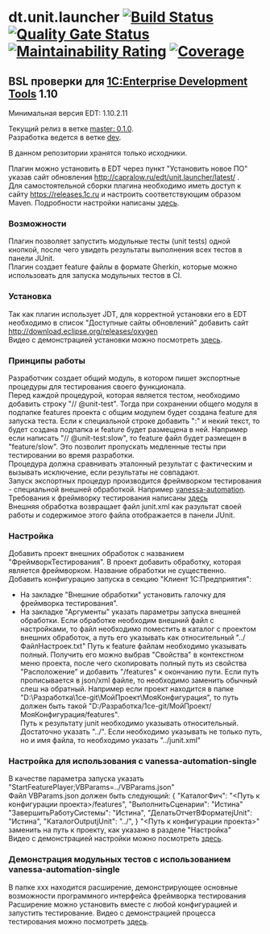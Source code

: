 ﻿# dt.unit.launcher [![Build Status](https://travis-ci.org/DoublesunRUS/ru.capralow.dt.unit.launcher.svg)](https://travis-ci.org/DoublesunRUS/ru.capralow.dt.unit.launcher) [![Quality Gate Status](https://sonarcloud.io/api/project_badges/measure?project=DoublesunRUS_ru.capralow.dt.unit.launcher&metric=alert_status)](https://sonarcloud.io/dashboard?id=DoublesunRUS_ru.capralow.dt.unit.launcher) [![Maintainability Rating](https://sonarcloud.io/api/project_badges/measure?project=DoublesunRUS_ru.capralow.dt.unit.launcher&metric=sqale_rating)](https://sonarcloud.io/dashboard?id=DoublesunRUS_ru.capralow.dt.unit.launcher) [![Coverage](https://sonarcloud.io/api/project_badges/measure?project=DoublesunRUS_ru.capralow.dt.unit.launcher&metric=coverage)](https://sonarcloud.io/dashboard?id=DoublesunRUS_ru.capralow.dt.unit.launcher)


## BSL проверки для [1C:Enterprise Development Tools](http://v8.1c.ru/overview/IDE/) 1.10

Минимальная версия EDT: 1.10.2.11

Текущий релиз в ветке [master: 0.1.0](https://github.com/DoublesunRUS/ru.capralow.dt.unit.launcher/tree/master).<br>
Разработка ведется в ветке [dev](https://github.com/DoublesunRUS/ru.capralow.dt.unit.launcher/tree/dev).<br>

В данном репозитории хранятся только исходники.<br>

Плагин можно установить в EDT через пункт "Установить новое ПО" указав сайт обновления http://capralow.ru/edt/unit.launcher/latest/ .<br>
Для самостоятельной сборки плагина необходимо иметь доступ к сайту https://releases.1c.ru и настроить соответствующим образом Maven. Подробности настройки написаны [здесь](https://github.com/1C-Company/dt-example-plugins/blob/master/simple-plugin/README.md).<br>

### Возможности
Плагин позволяет запустить модульные тесты (unit tests) одной кнопкой, после чего увидеть результаты выполнения всех тестов в панели JUnit.<br>
Плагин создает feature файлы в формате Gherkin, которые можно использовать для запуска модульных тестов в CI.

### Установка
Так как плагин использует JDT, для корректной установки его в EDT необходимо в список "Доступные сайты обновлений" добавить сайт
http://download.eclipse.org/releases/oxygen <br>
Видео с демонстрацией установки можно посмотреть [здесь](http://youtube.com).

### Принципы работы
Разработчик создает общий модуль, в котором пишет экспортные процедуры для тестирования своего функционала.<br>
Перед каждой процедурой, которая является тестом, необходимо добавить строку "// @unit-test". Тогда при сохранении общего модуля в подпапке features проекта с общим модулем будет создана feature для запуска теста. Если к специальной строке добавить ":" и некий текст, то
будет создана подпапка и feature будет размещена в ней. Например если написать "// @unit-test:slow", то feature файл будет размещен в "feature/slow". Это позволит пропускать медленные тесты при тестировании во время разработки.<br>
Процедура должна сравнивать эталонный результат с фактическим и вызывать исключение, если результаты не совпадают.<br>
Запуск экспортных процедур производится фреймворком тестирования - специальной внешней обработкой. Например [vanessa-automation](https://github.com/Pr-Mex/vanessa-automation). Требования к фреймворку тестирования написаны [здесь](https://github.com/DoublesunRUS/ru.capralow.dt.unit.launcher/blob/master/TEST_FRAMEWORK_API.md) <br>
Внешняя обработка возвращает файл junit.xml как разультат своей работы и содержимое этого файла отображается в панели JUnit.

### Настройка
Добавить проект внешних обработок с названием "ФреймворкТестирования". В проект добавить обработку, которая является фреймворком.
Название обработки не существенно.<br>
Добавить конфигурацию запуска в секцию "Клиент 1С:Предприятия":
  - На закладке "Внешние обработки" установить галочку для фреймворка тестирования".<br>
  - На закладке "Аргументы" указать параметры запуска внешней обработки. Если обработке необходим внешний файл с настройками, то файл
необходимо поместить в каталог с проектом внешних обработок, а путь его указывать как относительный "../ФайлНастроек.txt"
Путь к feature файлам необходимо указывать полный. Получить его можно выбрав "Свойства" в контекстном меню проекта, после чего скопировать
полный путь из свойства "Расположение" и добавить "/features" к окончанию пути. Если путь прописывается в json/xml файле, то необходимо
заменить обычный слеш на обратный. Например если проект находится в папке "D:\Разработка\1ce-git\МойПроект\МояКонфигурация", то путь
должен быть такой "D:/Разработка/1ce-git/МойПроект/МояКонфигурация/features". <br>
Путь к результату junit необходимо указывать относительный. Достаточно указать "../". Если необходимо указывать не только путь, но и имя файла, то необходимо указать "../junit.xml"

### Настройка для использования с vanessa-automation-single
В качестве параметра запуска указать "StartFeaturePlayer;VBParams=../VBParams.json"<br>
Файл VBParams.json должен быть следующий:
{
   "КаталогФич": "<Путь к конфигурации проекта>/features",
   "ВыполнитьСценарии": "Истина"
   "ЗавершитьРаботуСистемы": "Истина",
   "ДелатьОтчетВФорматеjUnit": "Истина",
   "КаталогOutputjUnit": "../",
}
"<Путь к конфигурации проекта>" заменить на путь к проекту, как указано в разделе "Настройка"<br>
Видео с демонстрацией настройки можно посмотреть [здесь](http://youtube.com).

### Демонстрация модульных тестов с использованием vanessa-automation-single
В папке ххх находится расширение, демонстрирующее основные возможности программного интерфейса фреймворка тестирования<br>
Расширение можно установить вместе с любой конфигурацией и запустить тестирование.
Видео с демонстрацией процесса тестирования можно посмотреть [здесь](http://youtube.com).